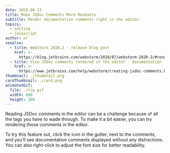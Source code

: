 ```yaml
---
date: 2020-08-13
title: Make JSDoc Comments More Readable
subtitle: Render documentation comments right in the editor.
topics:
  - editing
  - javascript
author: er
seealso:
  - title: WebStorm 2020.2 - release blog post
    href: >-
      https://blog.jetbrains.com/webstorm/2020/07/webstorm-2020-2/#render_jsdoc_comments_right_in_the_editor
  - title: View JSDoc comments rendered in the editor - documentation
    href: >-
      https://www.jetbrains.com/help/webstorm/creating-jsdoc-comments.html#ws_js_preview_jsdoc_comments_rendered_in_the_editor
thumbnail: ./thumbnail.png
cardThumbnail: ./card.png
animatedGif:
  file: ./tip.gif
  width: 600
  height: 300
---
```

Reading JSDoc comments in the editor can be a challenge because of all the tags you have to wade through. To make it a bit easier, you can try rendering those comments in the editor.

To try this feature out, click the icon in the gutter, next to the comments, and you’ll see documentation comments displayed without any distractions. You can also right-click to adjust the font size for better readability.
